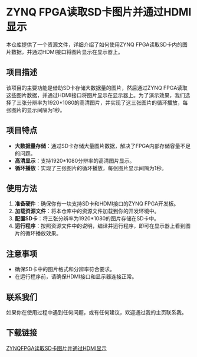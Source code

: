 # ZYNQ FPGA读取SD卡图片并通过HDMI显示

本仓库提供了一个资源文件，详细介绍了如何使用ZYNQ FPGA读取SD卡内的图片数据，并通过HDMI接口将图片显示在显示器上。

## 项目描述

该项目的主要功能是借助SD卡存储大数据量的图片，然后通过ZYNQ FPGA读取这些图片数据，并通过HDMI接口将图片显示在显示器上。为了演示效果，我们选择了三张分辨率为1920*1080的高清图片，并实现了这三张图片的循环播放，每张图片的显示间隔为1秒。

## 项目特点

- **大数据量存储**：通过SD卡存储大量图片数据，解决了FPGA内部存储容量不足的问题。
- **高清显示**：支持1920*1080分辨率的高清图片显示。
- **循环播放**：实现了三张图片的循环播放，每张图片显示间隔为1秒。

## 使用方法

1. **准备硬件**：确保你有一块支持SD卡和HDMI接口的ZYNQ FPGA开发板。
2. **加载资源文件**：将本仓库中的资源文件加载到你的开发环境中。
3. **配置SD卡**：将三张分辨率为1920*1080的图片存储在SD卡中。
4. **运行程序**：按照资源文件中的说明，编译并运行程序，即可在显示器上看到图片的循环播放效果。

## 注意事项

- 确保SD卡中的图片格式和分辨率符合要求。
- 在运行程序前，请确保HDMI接口和显示器连接正常。

## 联系我们

如果你在使用过程中遇到任何问题，或有任何建议，欢迎通过我的主页联系我。

## 下载链接

[ZYNQFPGA读取SD卡图片并通过HDMI显示](https://pan.quark.cn/s/e9bf68d9caf6)